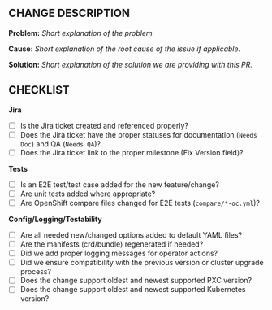 **CHANGE DESCRIPTION**
---
**Problem:**
*Short explanation of the problem.*

**Cause:**
*Short explanation of the root cause of the issue if applicable.*

**Solution:**
*Short explanation of the solution we are providing with this PR.*

**CHECKLIST**
---
**Jira**
- [ ] Is the Jira ticket created and referenced properly?
- [ ] Does the Jira ticket have the proper statuses for documentation (`Needs Doc`) and QA (`Needs QA`)?
- [ ] Does the Jira ticket link to the proper milestone (Fix Version field)?

**Tests**
- [ ] Is an E2E test/test case added for the new feature/change?
- [ ] Are unit tests added where appropriate?
- [ ] Are OpenShift compare files changed for E2E tests (`compare/*-oc.yml`)?

**Config/Logging/Testability**
- [ ] Are all needed new/changed options added to default YAML files?
- [ ] Are the manifests (crd/bundle) regenerated if needed?
- [ ] Did we add proper logging messages for operator actions?
- [ ] Did we ensure compatibility with the previous version or cluster upgrade process?
- [ ] Does the change support oldest and newest supported PXC version?
- [ ] Does the change support oldest and newest supported Kubernetes version?
